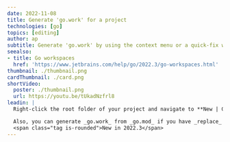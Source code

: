 ```yaml
---
date: 2022-11-08
title: Generate 'go.work' for a project
technologies: [go]
topics: [editing]
author: ap
subtitle: Generate 'go.work' by using the context menu or a quick-fix with 'replace' directives
seealso:
- title: Go workspaces
  href: 'https://www.jetbrains.com/help/go/2022.3/go-workspaces.html'
thumbnail: ./thumbnail.png 
cardThumbnail: ./card.png
shortVideo:
  poster: ./thumbnail.png
  url: https://youtu.be/tUkadNzfrl8
leadin: |
  Right-click the root folder of your project and navigate to **New | Go Workspace File**. When you select it, a _go.work_ file will appear in your root folder. Existing Go modules will automatically be added to the _go.work_ file.

  Also, you can generate _go.work_ from _go.mod_ if you have _replace_ directives there. Place the caret on a _replace_ directive, press **Alt+Enter** (**⌥⏎**) to see all available intention actions, and select the **Generate ‘go.work’ using ‘replace’ directives** quick-fix.
  <span class="tag is-rounded">New in 2022.3</span>
---
```

